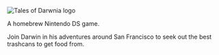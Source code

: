 ![Tales of Darwnia logo](https://github.com/klange/tales-of-darwinia/blob/master/data/logo.png?raw=true "Tales of Darwnia")

A homebrew Nintendo DS game.

Join Darwin in his adventures around San Francisco to seek out the best trashcans to get food from.
